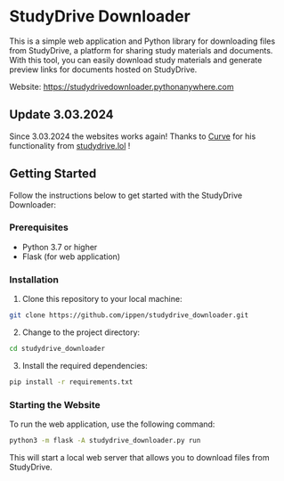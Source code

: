 # StudyDrive Downloader

This is a simple web application and Python library for downloading files from StudyDrive, a platform for sharing study materials and documents. With this tool, you can easily download study materials and generate preview links for documents hosted on StudyDrive.

Website: https://studydrivedownloader.pythonanywhere.com

## Update 3.03.2024

Since 3.03.2024 the websites works again! Thanks to [Curve](https://github.com/sponsors/Curve) for his functionality from [studydrive.lol](https://www.studydrive.lol) !

## Getting Started

Follow the instructions below to get started with the StudyDrive Downloader:

### Prerequisites

- Python 3.7 or higher
- Flask (for web application)

### Installation

1. Clone this repository to your local machine:

```bash
git clone https://github.com/ippen/studydrive_downloader.git
```

2. Change to the project directory:

```bash
cd studydrive_downloader
```

3. Install the required dependencies:

```bash
pip install -r requirements.txt
```

### Starting the Website

To run the web application, use the following command:

```bash
python3 -m flask -A studydrive_downloader.py run
```

This will start a local web server that allows you to download files from StudyDrive.
